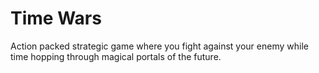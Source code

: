# Time Wars
Action packed strategic game where you fight against your enemy while time hopping through magical portals of the future.
